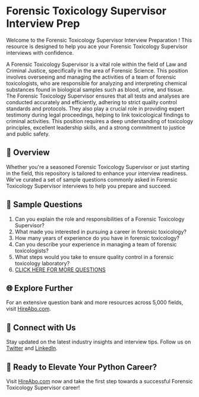 # Forensic Toxicology Supervisor Interview Prep

Welcome to the Forensic Toxicology Supervisor Interview Preparation ! This resource is designed to help you ace your Forensic Toxicology Supervisor interviews with confidence.

A Forensic Toxicology Supervisor is a vital role within the field of Law and Criminal Justice, specifically in the area of Forensic Science. This position involves overseeing and managing the activities of a team of forensic toxicologists, who are responsible for analyzing and interpreting chemical substances found in biological samples such as blood, urine, and tissue. The Forensic Toxicology Supervisor ensures that all tests and analyses are conducted accurately and efficiently, adhering to strict quality control standards and protocols. They also play a crucial role in providing expert testimony during legal proceedings, helping to link toxicological findings to criminal activities. This position requires a deep understanding of toxicology principles, excellent leadership skills, and a strong commitment to justice and public safety.

## 🚀 Overview

Whether you're a seasoned Forensic Toxicology Supervisor or just starting in the field, this repository is tailored to enhance your interview readiness. We've curated a set of sample questions commonly asked in Forensic Toxicology Supervisor interviews to help you prepare and succeed.

## 📝 Sample Questions

1. Can you explain the role and responsibilities of a Forensic Toxicology Supervisor?
2. What made you interested in pursuing a career in forensic toxicology?
3. How many years of experience do you have in forensic toxicology?
4. Can you describe your experience in managing a team of forensic toxicologists?
5. What steps would you take to ensure quality control in a forensic toxicology laboratory?
6. [CLICK HERE FOR MORE QUESTIONS](https://hireabo.com/job/9_4_35/Forensic%20Toxicology%20Supervisor)

## 🌐 Explore Further

For an extensive question bank and more resources across 5,000 fields, visit [HireAbo.com](https://www.hireabo.com).

## 📱 Connect with Us

Stay updated on the latest industry insights and interview tips. Follow us on [Twitter](https://twitter.com/hireabo) and [LinkedIn](https://www.linkedin.com/in/hire-abo-3609972a8/).

## 🚀 Ready to Elevate Your Python Career?

Visit [HireAbo.com](https://www.hireabo.com) now and take the first step towards a successful Forensic Toxicology Supervisor career!